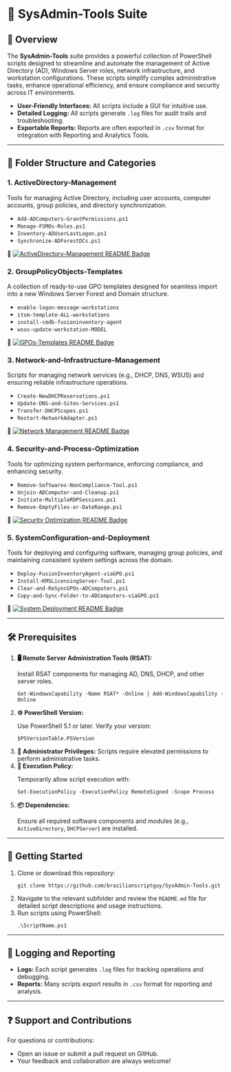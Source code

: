 <div>
  <h1>🔧 SysAdmin-Tools Suite</h1>

  <h2>📄 Overview</h2>
  <p>
    The <strong>SysAdmin-Tools</strong> suite provides a powerful collection of PowerShell scripts designed to streamline and automate the management of 
    Active Directory (AD), Windows Server roles, network infrastructure, and workstation configurations. These scripts simplify complex administrative tasks, 
    enhance operational efficiency, and ensure compliance and security across IT environments.
  </p>
  <ul>
    <li><strong>User-Friendly Interfaces:</strong> All scripts include a GUI for intuitive use.</li>
    <li><strong>Detailed Logging:</strong> All scripts generate <code>.log</code> files for audit trails and troubleshooting.</li>
    <li><strong>Exportable Reports:</strong> Reports are often exported in <code>.csv</code> format for integration with Reporting and Analytics Tools.</li>
  </ul>

  <hr />

  <h2>📂 Folder Structure and Categories</h2>

  <h3>1. ActiveDirectory-Management</h3>
  <p>
    Tools for managing Active Directory, including user accounts, computer accounts, group policies, and directory synchronization.
  </p>
  <ul>
    <li><code>Add-ADComputers-GrantPermissions.ps1</code></li>
    <li><code>Manage-FSMOs-Roles.ps1</code></li>
    <li><code>Inventory-ADUserLastLogon.ps1</code></li>
    <li><code>Synchronize-ADForestDCs.ps1</code></li>
  </ul>
  <p>
    📄 
    <a href="ActiveDirectory-Management/README.md" target="_blank">
      <img src="https://img.shields.io/badge/View%20ActiveDirectory%20Management-README-blue?style=flat-square&logo=github" 
      alt="ActiveDirectory-Management README Badge">
    </a>
  </p>

  <h3>2. GroupPolicyObjects-Templates</h3>
  <p>
    A collection of ready-to-use GPO templates designed for seamless import into a new Windows Server Forest and Domain structure.
  </p>
  <ul>
    <li><code>enable-logon-message-workstations</code></li>
    <li><code>itsm-template-ALL-workstations</code></li>
    <li><code>install-cmdb-fusioninventory-agent</code></li>
    <li><code>wsus-update-workstation-MODEL</code></li>
  </ul>
  <p>
    📄 
    <a href="GPOs-Templates/README.md" target="_blank">
      <img src="https://img.shields.io/badge/View%20GPO%20Templates-README-blue?style=flat-square&logo=github" 
      alt="GPOs-Templates README Badge">
    </a>
  </p>

  <h3>3. Network-and-Infrastructure-Management</h3>
  <p>
    Scripts for managing network services (e.g., DHCP, DNS, WSUS) and ensuring reliable infrastructure operations.
  </p>
  <ul>
    <li><code>Create-NewDHCPReservations.ps1</code></li>
    <li><code>Update-DNS-and-Sites-Services.ps1</code></li>
    <li><code>Transfer-DHCPScopes.ps1</code></li>
    <li><code>Restart-NetworkAdapter.ps1</code></li>
  </ul>
  <p>
    📄 
    <a href="Network-and-Infrastructure-Management/README.md" target="_blank">
      <img src="https://img.shields.io/badge/View%20Network%20Management-README-blue?style=flat-square&logo=github" 
      alt="Network Management README Badge">
    </a>
  </p>

  <h3>4. Security-and-Process-Optimization</h3>
  <p>
    Tools for optimizing system performance, enforcing compliance, and enhancing security.
  </p>
  <ul>
    <li><code>Remove-Softwares-NonCompliance-Tool.ps1</code></li>
    <li><code>Unjoin-ADComputer-and-Cleanup.ps1</code></li>
    <li><code>Initiate-MultipleRDPSessions.ps1</code></li>
    <li><code>Remove-EmptyFiles-or-DateRange.ps1</code></li>
  </ul>
  <p>
    📄 
    <a href="Security-and-Process-Optimization/README.md" target="_blank">
      <img src="https://img.shields.io/badge/View%20Security%20Optimization-README-blue?style=flat-square&logo=github" 
      alt="Security Optimization README Badge">
    </a>
  </p>

  <h3>5. SystemConfiguration-and-Deployment</h3>
  <p>
    Tools for deploying and configuring software, managing group policies, and maintaining consistent system settings across the domain.
  </p>
  <ul>
    <li><code>Deploy-FusionInventoryAgent-viaGPO.ps1</code></li>
    <li><code>Install-KMSLicensingServer-Tool.ps1</code></li>
    <li><code>Clear-and-ReSyncGPOs-ADComputers.ps1</code></li>
    <li><code>Copy-and-Sync-Folder-to-ADComputers-viaGPO.ps1</code></li>
  </ul>
  <p>
    📄 
    <a href="SystemConfiguration-and-Deployment/README.md" target="_blank">
      <img src="https://img.shields.io/badge/View%20System%20Deployment-README-blue?style=flat-square&logo=github" 
      alt="System Deployment README Badge">
    </a>
  </p>

  <hr />

  <h2>🛠️ Prerequisites</h2>
  <ol>
    <li>
      <strong>🖥️ Remote Server Administration Tools (RSAT):</strong>
      <p>Install RSAT components for managing AD, DNS, DHCP, and other server roles.</p>
      <pre><code>Get-WindowsCapability -Name RSAT* -Online | Add-WindowsCapability -Online</code></pre>
    </li>
    <li>
      <strong>⚙️ PowerShell Version:</strong>
      <p>Use PowerShell 5.1 or later. Verify your version:</p>
      <pre><code>$PSVersionTable.PSVersion</code></pre>
    </li>
    <li><strong>🔑 Administrator Privileges:</strong> Scripts require elevated permissions to perform administrative tasks.</li>
    <li>
      <strong>🔧 Execution Policy:</strong>
      <p>Temporarily allow script execution with:</p>
      <pre><code>Set-ExecutionPolicy -ExecutionPolicy RemoteSigned -Scope Process</code></pre>
    </li>
    <li>
      <strong>📦 Dependencies:</strong>
      <p>Ensure all required software components and modules (e.g., <code>ActiveDirectory</code>, <code>DHCPServer</code>) are installed.</p>
    </li>
  </ol>

  <hr />

  <h2>🚀 Getting Started</h2>
  <ol>
    <li>
      Clone or download this repository:
      <pre><code>git clone https://github.com/brazilianscriptguy/SysAdmin-Tools.git</code></pre>
    </li>
    <li>Navigate to the relevant subfolder and review the <code>README.md</code> file for detailed script descriptions and usage instructions.</li>
    <li>Run scripts using PowerShell:
      <pre><code>.\ScriptName.ps1</code></pre>
    </li>
  </ol>

  <hr />

  <h2>📝 Logging and Reporting</h2>
  <ul>
    <li><strong>Logs:</strong> Each script generates <code>.log</code> files for tracking operations and debugging.</li>
    <li><strong>Reports:</strong> Many scripts export results in <code>.csv</code> format for reporting and analysis.</li>
  </ul>

  <hr />

  <h2>❓ Support and Contributions</h2>
  <p>
    For questions or contributions:
    <ul>
      <li>Open an issue or submit a pull request on GitHub.</li>
      <li>Your feedback and collaboration are always welcome!</li>
    </ul>
  </p>
</div>
